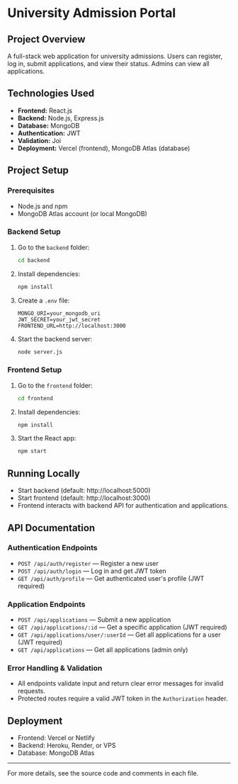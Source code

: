 # University Admission Portal

## Project Overview
A full-stack web application for university admissions. Users can register, log in, submit applications, and view their status. Admins can view all applications.

## Technologies Used
- **Frontend:** React.js
- **Backend:** Node.js, Express.js
- **Database:** MongoDB
- **Authentication:** JWT
- **Validation:** Joi
- **Deployment:** Vercel (frontend), MongoDB Atlas (database)

## Project Setup

### Prerequisites
- Node.js and npm
- MongoDB Atlas account (or local MongoDB)

### Backend Setup
1. Go to the `backend` folder:
   ```sh
   cd backend
   ```
2. Install dependencies:
   ```sh
   npm install
   ```
3. Create a `.env` file:
   ```env
   MONGO_URI=your_mongodb_uri
   JWT_SECRET=your_jwt_secret
   FRONTEND_URL=http://localhost:3000
   ```
4. Start the backend server:
   ```sh
   node server.js
   ```

### Frontend Setup
1. Go to the `frontend` folder:
   ```sh
   cd frontend
   ```
2. Install dependencies:
   ```sh
   npm install
   ```
3. Start the React app:
   ```sh
   npm start
   ```

## Running Locally
- Start backend (default: http://localhost:5000)
- Start frontend (default: http://localhost:3000)
- Frontend interacts with backend API for authentication and applications.

## API Documentation

### Authentication Endpoints
- `POST /api/auth/register` — Register a new user
- `POST /api/auth/login` — Log in and get JWT token
- `GET /api/auth/profile` — Get authenticated user's profile (JWT required)

### Application Endpoints
- `POST /api/applications` — Submit a new application
- `GET /api/applications/:id` — Get a specific application (JWT required)
- `GET /api/applications/user/:userId` — Get all applications for a user (JWT required)
- `GET /api/applications` — Get all applications (admin only)

### Error Handling & Validation
- All endpoints validate input and return clear error messages for invalid requests.
- Protected routes require a valid JWT token in the `Authorization` header.

## Deployment
- Frontend: Vercel or Netlify
- Backend: Heroku, Render, or VPS
- Database: MongoDB Atlas

---
For more details, see the source code and comments in each file.
